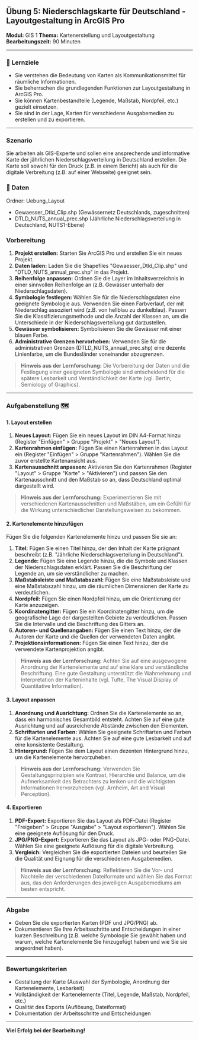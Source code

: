 ## Übung 5: Niederschlagskarte für Deutschland - Layoutgestaltung in ArcGIS Pro

**Modul:** GIS 1
**Thema:** Kartenerstellung und Layoutgestaltung
**Bearbeitungszeit:** 90 Minuten

---

### 🎯 **Lernziele**

- Sie verstehen die Bedeutung von Karten als Kommunikationsmittel für räumliche Informationen.
- Sie beherrschen die grundlegenden Funktionen zur Layoutgestaltung in ArcGIS Pro.
- Sie können Kartenbestandteile (Legende, Maßstab, Nordpfeil, etc.) gezielt einsetzen.
- Sie sind in der Lage, Karten für verschiedene Ausgabemedien zu erstellen und zu exportieren.

---

### **Szenario**

Sie arbeiten als GIS-Experte und sollen eine ansprechende und informative Karte der jährlichen Niederschlagsverteilung in Deutschland erstellen. Die Karte soll sowohl für den Druck (z.B. in einem Bericht) als auch für die digitale Verbreitung (z.B. auf einer Webseite) geeignet sein.

### 💾 **Daten**

Ordner: Uebung\_Layout

* Gewaesser\_Dtld\_Clip.shp (Gewässernetz Deutschlands, zugeschnitten)
* DTLD\_NUTS\_annual\_prec.shp (Jährliche Niederschlagsverteilung in Deutschland, NUTS1-Ebene)


### **Vorbereitung**

1. **Projekt erstellen:** Starten Sie ArcGIS Pro und erstellen Sie ein neues Projekt.
2. **Daten laden:** Laden Sie die Shapefiles "Gewaesser\_Dtld\_Clip.shp" und "DTLD\_NUTS\_annual\_prec.shp" in das Projekt.
3. **Reihenfolge anpassen:** Ordnen Sie die Layer im Inhaltsverzeichnis in einer sinnvollen Reihenfolge an (z.B. Gewässer unterhalb der Niederschlagsdaten).
4. **Symbologie festlegen:** Wählen Sie für die Niederschlagsdaten eine geeignete Symbologie aus. Verwenden Sie einen Farbverlauf, der mit Niederschlag assoziiert wird (z.B. von hellblau zu dunkelblau). Passen Sie die Klassifizierungsmethode und die Anzahl der Klassen an, um die Unterschiede in der Niederschlagsverteilung gut darzustellen.
5. **Gewässer symbolisieren:** Symbolisieren Sie die Gewässer mit einer blauen Farbe.
6. **Administrative Grenzen hervorheben:** Verwenden Sie für die administrativen Grenzen (DTLD\_NUTS\_annual\_prec.shp) eine dezente Linienfarbe, um die Bundesländer voneinander abzugrenzen.

> **Hinweis aus der Lernforschung:** Die Vorbereitung der Daten und die Festlegung einer geeigneten Symbologie sind entscheidend für die spätere Lesbarkeit und Verständlichkeit der Karte (vgl. Bertin, Semiology of Graphics).

---

### **Aufgabenstellung** 🗺️

#### **1. Layout erstellen**

1. **Neues Layout:** Fügen Sie ein neues Layout im DIN A4-Format hinzu (Register "Einfügen" > Gruppe "Projekt" > "Neues Layout").
2. **Kartenrahmen einfügen:** Fügen Sie einen Kartenrahmen in das Layout ein (Register "Einfügen" > Gruppe "Kartenrahmen"). Wählen Sie die zuvor erstellte Kartenansicht aus.
3. **Kartenausschnitt anpassen:** Aktivieren Sie den Kartenrahmen (Register "Layout" > Gruppe "Karte" > "Aktivieren") und passen Sie den Kartenausschnitt und den Maßstab so an, dass Deutschland optimal dargestellt wird.

> **Hinweis aus der Lernforschung:** Experimentieren Sie mit verschiedenen Kartenausschnitten und Maßstäben, um ein Gefühl für die Wirkung unterschiedlicher Darstellungsweisen zu bekommen.

#### **2. Kartenelemente hinzufügen**

Fügen Sie die folgenden Kartenelemente hinzu und passen Sie sie an:

1. **Titel:** Fügen Sie einen Titel hinzu, der den Inhalt der Karte prägnant beschreibt (z.B. "Jährliche Niederschlagsverteilung in Deutschland").
2. **Legende:** Fügen Sie eine Legende hinzu, die die Symbole und Klassen der Niederschlagsdaten erklärt. Passen Sie die Beschriftung der Legende an, um sie verständlicher zu machen.
3. **Maßstabsleiste und Maßstabszahl:** Fügen Sie eine Maßstabsleiste und eine Maßstabszahl hinzu, um die räumlichen Dimensionen der Karte zu verdeutlichen.
4. **Nordpfeil:** Fügen Sie einen Nordpfeil hinzu, um die Orientierung der Karte anzuzeigen.
5. **Koordinatengitter:** Fügen Sie ein Koordinatengitter hinzu, um die geografische Lage der dargestellten Gebiete zu verdeutlichen. Passen Sie die Intervalle und die Beschriftung des Gitters an.
6. **Autoren- und Quellenangaben:** Fügen Sie einen Text hinzu, der die Autoren der Karte und die Quellen der verwendeten Daten angibt.
7. **Projektionsinformationen:** Fügen Sie einen Text hinzu, der die verwendete Kartenprojektion angibt.

> **Hinweis aus der Lernforschung:** Achten Sie auf eine ausgewogene Anordnung der Kartenelemente und auf eine klare und verständliche Beschriftung. Eine gute Gestaltung unterstützt die Wahrnehmung und Interpretation der Karteninhalte (vgl. Tufte, The Visual Display of Quantitative Information).

#### **3. Layout anpassen**

1. **Anordnung und Ausrichtung:** Ordnen Sie die Kartenelemente so an, dass ein harmonisches Gesamtbild entsteht. Achten Sie auf eine gute Ausrichtung und auf ausreichende Abstände zwischen den Elementen.
2. **Schriftarten und Farben:** Wählen Sie geeignete Schriftarten und Farben für die Kartenelemente aus. Achten Sie auf eine gute Lesbarkeit und auf eine konsistente Gestaltung.
3. **Hintergrund:** Fügen Sie dem Layout einen dezenten Hintergrund hinzu, um die Kartenelemente hervorzuheben.

> **Hinweis aus der Lernforschung:** Verwenden Sie Gestaltungsprinzipien wie Kontrast, Hierarchie und Balance, um die Aufmerksamkeit des Betrachters zu lenken und die wichtigsten Informationen hervorzuheben (vgl. Arnheim, Art and Visual Perception).

#### **4. Exportieren**

1. **PDF-Export:** Exportieren Sie das Layout als PDF-Datei (Register "Freigeben" > Gruppe "Ausgabe" > "Layout exportieren"). Wählen Sie eine geeignete Auflösung für den Druck.
2. **JPG/PNG-Export:** Exportieren Sie das Layout als JPG- oder PNG-Datei. Wählen Sie eine geeignete Auflösung für die digitale Verbreitung.
3. **Vergleich:** Vergleichen Sie die exportierten Dateien und beurteilen Sie die Qualität und Eignung für die verschiedenen Ausgabemedien.

> **Hinweis aus der Lernforschung:** Reflektieren Sie die Vor- und Nachteile der verschiedenen Dateiformate und wählen Sie das Format aus, das den Anforderungen des jeweiligen Ausgabemediums am besten entspricht.

---

### **Abgabe**

* Geben Sie die exportierten Karten (PDF und JPG/PNG) ab.
* Dokumentieren Sie Ihre Arbeitsschritte und Entscheidungen in einer kurzen Beschreibung (z.B. welche Symbologie Sie gewählt haben und warum, welche Kartenelemente Sie hinzugefügt haben und wie Sie sie angeordnet haben).

---

### **Bewertungskriterien**

* Gestaltung der Karte (Auswahl der Symbologie, Anordnung der Kartenelemente, Lesbarkeit)
* Vollständigkeit der Kartenelemente (Titel, Legende, Maßstab, Nordpfeil, etc.)
* Qualität des Exports (Auflösung, Dateiformat)
* Dokumentation der Arbeitsschritte und Entscheidungen

---

**Viel Erfolg bei der Bearbeitung!**
